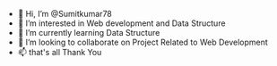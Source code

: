 - 👋 Hi, I’m @Sumitkumar78
- 👀 I’m interested in Web development and Data Structure 
- 🌱 I’m currently learning Data Structure
- 💞️ I’m looking to collaborate on Project Related to Web Development 
- 📫 that's all Thank You

<!---
Sumitkumar78/Sumitkumar78 is a ✨ special ✨ repository because its `README.md` (this file) appears on your GitHub profile.
You can click the Preview link to take a look at your changes.
--->
